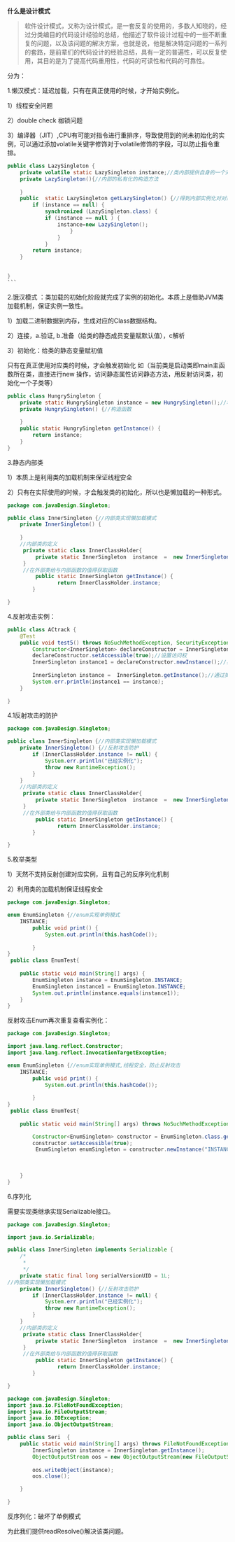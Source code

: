 **什么是设计模式**

> 软件设计模式，又称为设计模式，是一套反复的使用的，多数人知晓的，经过分类编目的代码设计经验的总结，他描述了软件设计过程中的一些不断重复的问题，以及该问题的解决方案，也就是说，他是解决特定问题的一系列的套路，是前辈们的代码设计的经验总结，具有一定的普遍性，可以反复使用，其目的是为了提高代码重用性，代码的可读性和代码的可靠性。

  分为：

1.懒汉模式：延迟加载，只有在真正使用的时候，才开始实例化。

1）线程安全问题

2）double check 枷锁问题

3）编译器（JIT）,CPU有可能对指令进行重排序，导致使用到的尚未初始化的实例，可以通过添加volatile关键字修饰对于volatile修饰的字段，可以防止指令重排。

```java
public class LazySingleton {
	private volatile static LazySingleton instance;//类内部提供自身的一个对象
	private LazySingleton(){//内部的私有化的构造方法
		
	}
	public  static LazySingleton getLazySingleton() {//得到内部实例化对对象
		if (instance == null) {
			synchronized (LazySingleton.class) {
			if (instance == null ) {
				instance=new LazySingleton();	
					}
				}
			}
		return instance;
	}
	

}
​```
```



2.饿汉模式 ：类加载的初始化阶段就完成了实例的初始化。本质上是借助JVM类加载机制，保证实例一致性。

1）加载二进制数据到内存，生成对应的Class数据结构。

2）连接，a.验证, b.准备（给类的静态成员变量赋默认值），c解析

3）初始化：给类的静态变量赋初值

只有在真正使用对应类的时候，才会触发初始化 如（当前类是启动类即main主函数所在类，直接进行new 操作，访问静态属性访问静态方法，用反射访问类，初始化一个子类等）

```java 
public class HungrySingleton {
	private static HungrySingleton instance = new HungrySingleton();//利用构造函数初始化
	private HungrySingleton() {//构造函数
		
	}
	public static HungrySingleton getInstance() {
		return instance;
	}
}
```



3.静态内部类

1）本质上是利用类的加载机制来保证线程安全

2）只有在实际使用的时候，才会触发类的初始化，所以也是懒加载的一种形式。

```java
package com.javaDesign.Singleton;

public class InnerSingleton {//内部类实现懒加载模式
	private InnerSingleton() {
		
	}
	//内部类的定义
	 private static class InnerClassHolder{
		 private static InnerSingleton  instance  =  new InnerSingleton();//实例化对象
	 }
	 //在外部类给与内部函数的值得获取函数
		 public static InnerSingleton getInstance() {
				return InnerClassHolder.instance;
		}

}

```

4.反射攻击实例：

```java 
public class ACtrack {
	@Test
	public void test5() throws NoSuchMethodException, SecurityException, InstantiationException, IllegalAccessException, IllegalArgumentException, InvocationTargetException {
		Constructor<InnerSingleton> declareConstructor = InnerSingleton.class.getDeclaredConstructor();//获取构造函数
		declareConstructor.setAccessible(true);//设置访问权
		InnerSingleton instance1 = declareConstructor.newInstance();//实例化
		
		InnerSingleton instance =  InnerSingleton.getInstance();//通过类的方法获得
		System.err.println(instance1 == instance);
	}
	
}
```

4.1反射攻击的防护

```java 
package com.javaDesign.Singleton;

public class InnerSingleton {//内部类实现懒加载模式
	private InnerSingleton() {//反射攻击防护
		if (InnerClassHolder.instance != null) {
			System.err.println("已经实例化");
			throw new RuntimeException();
		}
	}
	//内部类的定义
	 private static class InnerClassHolder{
		 private static InnerSingleton  instance  =  new InnerSingleton();//实例化对象
	 }
	 //在外部类给与内部函数的值得获取函数
		 public static InnerSingleton getInstance() {
				return InnerClassHolder.instance;
		}

}

```



5.枚举类型

1）天然不支持反射创建对应实例，且有自己的反序列化机制

2）利用类的加载机制保证线程安全

```java
package com.javaDesign.Singleton;

enum EnumSingleton {//enum实现单例模式
	INSTANCE;
		public void print() {
			System.out.println(this.hashCode());
			
		}
}
 public class EnumTest{
	
	public static void main(String[] args) {
		EnumSingleton instance = EnumSingleton.INSTANCE;
		EnumSingleton instance1 = EnumSingleton.INSTANCE;
		System.out.println(instance.equals(instance1));
	}
}

```

反射攻击Enum再次重复查看实例化：

```java
package com.javaDesign.Singleton;

import java.lang.reflect.Constructor;
import java.lang.reflect.InvocationTargetException;

enum EnumSingleton {//enum实现单例模式,线程安全，防止反射攻击
	INSTANCE;
		public void print() {
			System.out.println(this.hashCode());
			
		}
}
 public class EnumTest{
	
	public static void main(String[] args) throws NoSuchMethodException, SecurityException, InstantiationException, IllegalAccessException, IllegalArgumentException, InvocationTargetException {

		Constructor<EnumSingleton> constructor = EnumSingleton.class.getConstructor();
		constructor.setAccessible(true);
		 EnumSingleton enumSingleton = constructor.newInstance("INSTANCE", 0);
		 
		 
		 
	}
}

```





6.序列化

需要实现类继承实现Serializable接口。

```java 
package com.javaDesign.Singleton;

import java.io.Serializable;

public class InnerSingleton implements Serializable {
	/*
	 * 
	 */
	private static final long serialVersionUID = 1L;
//内部类实现懒加载模式
	private InnerSingleton() {//反射攻击防护
		if (InnerClassHolder.instance != null) {
			System.err.println("已经实例化");
			throw new RuntimeException();
		}
	}
	//内部类的定义
	 private static class InnerClassHolder{
		 private static InnerSingleton  instance  =  new InnerSingleton();//实例化对象
	 }
	 //在外部类给与内部函数的值得获取函数
		 public static InnerSingleton getInstance() {
				return InnerClassHolder.instance;
		}

}

```

```java 
package com.javaDesign.Singleton;
import java.io.FileNotFoundException;
import java.io.FileOutputStream;
import java.io.IOException;
import java.io.ObjectOutputStream;

public class Seri  {
	public static void main(String[] args) throws FileNotFoundException, IOException {
		InnerSingleton instance = InnerSingleton.getInstance();
		ObjectOutputStream oos = new ObjectOutputStream(new FileOutputStream("test.txt"));
		
		oos.writeObject(instance);
		oos.close();

	}
	
}

```



反序列化：破坏了单例模式

为此我们提供readResolve()解决该类问题。
